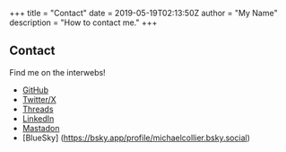 +++
title = "Contact"
date = 2019-05-19T02:13:50Z
author = "My Name"
description = "How to contact me."
+++

## Contact

Find me on the interwebs!

- [GitHub](https://github.com/mcollier)
- [Twitter/X](https://x.com/michaelcollier)
- [Threads](https://www.threads.net/@michaelcollier01)
- [LinkedIn](https://www.linkedin.com/in/mcollier/)
- [Mastadon](https://hachyderm.io/@michaelcollier)
- [BlueSky] (https://bsky.app/profile/michaelcollier.bsky.social)
